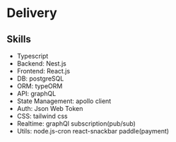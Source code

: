 # Delivery

## Skills

- Typescript
- Backend: Nest.js
- Frontend: React.js
- DB: postgreSQL
- ORM: typeORM
- API: graphQL
- State Management: apollo client
- Auth: Json Web Token
- CSS: tailwind css
- Realtime: graphQl subscription(pub/sub)
- Utils: node.js-cron react-snackbar paddle(payment)
